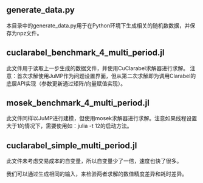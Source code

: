 ## generate_data.py
本目录中的generate_data.py用于在Python环境下生成相关的随机数数据，并保存为npz文件。

## cuclarabel_benchmark_4_multi_period.jl
此文件用于读取上一步生成的数据文件，并使用CuClarabel求解器进行求解。
注意：首次求解使用JuMP作为问题设置界面，但从第二次求解即为调用Clarabel的底层API实现（参数更新通过矩阵/向量赋值实现）。

## mosek_benchmark_4_multi_period.jl
此文件同样以JuMP进行建模，但使用mosek求解器进行求解。注意如果线程设置大于1的情况下，需要使用如：julia -t 12的启动方法。

## cuclarabel_simple_multi_period.jl
此文件未考虑交易成本的自变量，所以自变量少了一倍，速度也快了很多。

我们可以通过生成相同的输入，来检验两者求解的数值精度差异和耗时差异。

